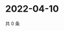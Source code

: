 # 2022-04-10

共 0 条

<!-- BEGIN WEIBO -->
<!-- 最后更新时间 Sun Apr 10 2022 18:13:20 GMT+0800 (China Standard Time) -->

<!-- END WEIBO -->
